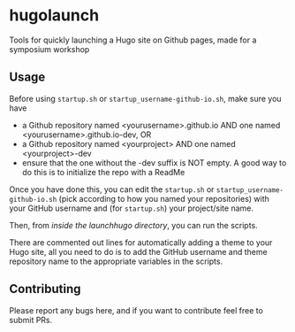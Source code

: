 # hugolaunch
Tools for quickly launching a Hugo site on Github pages, made for a symposium workshop

## Usage
Before using `startup.sh` or `startup_username-github-io.sh`, make sure you have
 - a Github repository named \<yourusername\>.github.io AND one named \<yourusername\>.github.io-dev, OR
 - a Github repository named \<yourproject\> AND one named \<yourproject\>-dev
 - ensure that the one without the -dev suffix is NOT empty. A good way to do this is to initialize the repo with a ReadMe

Once you have done this, you can edit the `startup.sh` or `startup_username-github-io.sh` (pick according to how you named your repositories) with your GitHub username and (for `startup.sh`) your project/site name.

Then, from _inside the launchhugo directory_, you can run the scripts.

There are commented out lines for automatically adding a theme to your Hugo site, all you need to do is to add the GitHub username and theme repository name to the appropriate variables in the scripts.


## Contributing
Please report any bugs here, and if you want to contribute feel free to submit PRs.
